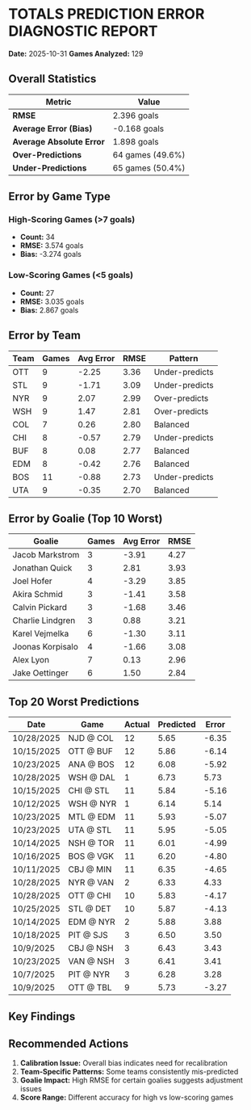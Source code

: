# TOTALS PREDICTION ERROR DIAGNOSTIC REPORT

**Date:** 2025-10-31
**Games Analyzed:** 129

## Overall Statistics

| Metric | Value |
|--------|-------|
| **RMSE** | 2.396 goals |
| **Average Error (Bias)** | -0.168 goals |
| **Average Absolute Error** | 1.898 goals |
| **Over-Predictions** | 64 games (49.6%) |
| **Under-Predictions** | 65 games (50.4%) |

## Error by Game Type

### High-Scoring Games (>7 goals)

- **Count:** 34
- **RMSE:** 3.574 goals
- **Bias:** -3.274 goals

### Low-Scoring Games (<5 goals)

- **Count:** 27
- **RMSE:** 3.035 goals
- **Bias:** 2.867 goals

## Error by Team

| Team | Games | Avg Error | RMSE | Pattern |
|------|-------|-----------|------|----------|
| OTT | 9 | -2.25 | 3.36 | Under-predicts |
| STL | 9 | -1.71 | 3.09 | Under-predicts |
| NYR | 9 | 2.07 | 2.99 | Over-predicts |
| WSH | 9 | 1.47 | 2.81 | Over-predicts |
| COL | 7 | 0.26 | 2.80 | Balanced |
| CHI | 8 | -0.57 | 2.79 | Under-predicts |
| BUF | 8 | 0.08 | 2.77 | Balanced |
| EDM | 8 | -0.42 | 2.76 | Balanced |
| BOS | 11 | -0.88 | 2.73 | Under-predicts |
| UTA | 9 | -0.35 | 2.70 | Balanced |

## Error by Goalie (Top 10 Worst)

| Goalie | Games | Avg Error | RMSE |
|--------|-------|-----------|------|
| Jacob Markstrom | 3 | -3.91 | 4.27 |
| Jonathan Quick | 3 | 2.81 | 3.93 |
| Joel Hofer | 4 | -3.29 | 3.85 |
| Akira Schmid | 3 | -1.41 | 3.58 |
| Calvin Pickard | 3 | -1.68 | 3.46 |
| Charlie Lindgren | 3 | 0.88 | 3.21 |
| Karel Vejmelka | 6 | -1.30 | 3.11 |
| Joonas Korpisalo | 4 | -1.66 | 3.08 |
| Alex Lyon | 7 | 0.13 | 2.96 |
| Jake Oettinger | 6 | 1.50 | 2.84 |

## Top 20 Worst Predictions

| Date | Game | Actual | Predicted | Error |
|------|------|--------|-----------|-------|
| 10/28/2025 | NJD @ COL | 12 | 5.65 | -6.35 |
| 10/15/2025 | OTT @ BUF | 12 | 5.86 | -6.14 |
| 10/23/2025 | ANA @ BOS | 12 | 6.08 | -5.92 |
| 10/28/2025 | WSH @ DAL | 1 | 6.73 | 5.73 |
| 10/15/2025 | CHI @ STL | 11 | 5.84 | -5.16 |
| 10/12/2025 | WSH @ NYR | 1 | 6.14 | 5.14 |
| 10/23/2025 | MTL @ EDM | 11 | 5.93 | -5.07 |
| 10/23/2025 | UTA @ STL | 11 | 5.95 | -5.05 |
| 10/14/2025 | NSH @ TOR | 11 | 6.01 | -4.99 |
| 10/16/2025 | BOS @ VGK | 11 | 6.20 | -4.80 |
| 10/11/2025 | CBJ @ MIN | 11 | 6.35 | -4.65 |
| 10/28/2025 | NYR @ VAN | 2 | 6.33 | 4.33 |
| 10/28/2025 | OTT @ CHI | 10 | 5.83 | -4.17 |
| 10/25/2025 | STL @ DET | 10 | 5.87 | -4.13 |
| 10/14/2025 | EDM @ NYR | 2 | 5.88 | 3.88 |
| 10/18/2025 | PIT @ SJS | 3 | 6.50 | 3.50 |
| 10/9/2025 | CBJ @ NSH | 3 | 6.43 | 3.43 |
| 10/23/2025 | VAN @ NSH | 3 | 6.41 | 3.41 |
| 10/7/2025 | PIT @ NYR | 3 | 6.28 | 3.28 |
| 10/9/2025 | OTT @ TBL | 9 | 5.73 | -3.27 |

## Key Findings

## Recommended Actions

1. **Calibration Issue:** Overall bias indicates need for recalibration
2. **Team-Specific Patterns:** Some teams consistently mis-predicted
3. **Goalie Impact:** High RMSE for certain goalies suggests adjustment issues
4. **Score Range:** Different accuracy for high vs low-scoring games
